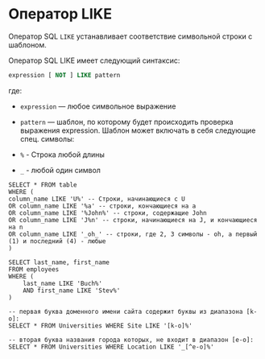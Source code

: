 # Оператор LIKE

Оператор SQL `LIKE` устанавливает соответствие символьной строки с шаблоном.

Оператор SQL LIKE имеет следующий синтаксис:

```sql
expression [ NOT ] LIKE pattern
```

где: 
- `expression` — любое символьное выражение
- `pattern` — шаблон, по которому будет происходить проверка выражения expression. Шаблон может включать в себя следующие спец. символы:

- `%` - Строка любой длины
- `_` - любой один символ

```postgresql
SELECT * FROM table
WHERE (
column_name LIKE 'U%' -- Строки, начинающиеся с U
OR column_name LIKE '%a' -- строки, кончающиеся на a
OR column_name LIKE '%John%' -- строки, содержащие John
OR column_name LIKE 'J%n' -- строки, начинающиеся на J, и кончающиеся на n
OR column_name LIKE '_oh_' -- строки, где 2, 3 символы - oh, а первый (1) и последний (4) - любые
)
```

```postgresql
SELECT last_name, first_name
FROM employees
WHERE (
	last_name LIKE 'Buch%'
	AND first_name LIKE 'Stev%'
)
```

```postgresql
-- первая буква доменного имени сайта содержит буквы из диапазона [k-o]:
SELECT * FROM Universities WHERE Site LIKE '[k-o]%'
```

```postgresql
-- вторая буква названия города которых, не входит в диапазон [e-o]:
SELECT * FROM Universities WHERE Location LIKE '_[^e-o]%'
```
